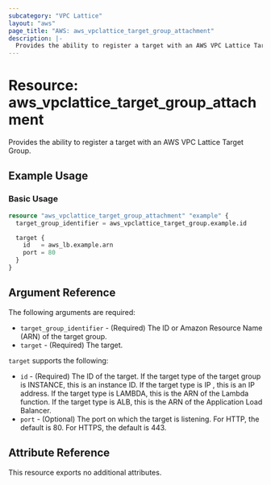 ```yaml
---
subcategory: "VPC Lattice"
layout: "aws"
page_title: "AWS: aws_vpclattice_target_group_attachment"
description: |-
  Provides the ability to register a target with an AWS VPC Lattice Target Group.
---
```


# Resource: aws_vpclattice_target_group_attachment

Provides the ability to register a target with an AWS VPC Lattice Target Group.

## Example Usage

### Basic Usage

```terraform
resource "aws_vpclattice_target_group_attachment" "example" {
  target_group_identifier = aws_vpclattice_target_group.example.id

  target {
    id   = aws_lb.example.arn
    port = 80
  }
}
```

## Argument Reference

The following arguments are required:

- `target_group_identifier` - (Required) The ID or Amazon Resource Name (ARN) of the target group.
- `target` - (Required) The target.

`target` supports the following:

- `id` - (Required) The ID of the target. If the target type of the target group is INSTANCE, this is an instance ID. If the target type is IP , this is an IP address. If the target type is LAMBDA, this is the ARN of the Lambda function. If the target type is ALB, this is the ARN of the Application Load Balancer.
- `port` - (Optional) The port on which the target is listening. For HTTP, the default is 80. For HTTPS, the default is 443.

## Attribute Reference

This resource exports no additional attributes.
